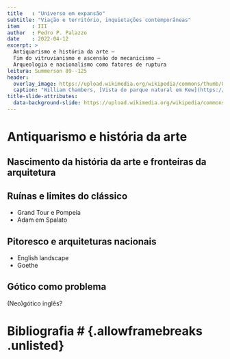 ```yaml
---
title   : "Universo em expansão"
subtitle: "Viação e território, inquietações contemporâneas"
item    : III
author  : Pedro P. Palazzo
date    : 2022-04-12
excerpt: >
  Antiquarismo e história da arte –
  Fim do vitruvianismo e ascensão do mecanicismo –
  Arqueologia e nacionalismo como fatores de ruptura
leitura: Summerson 89--125
header:
  overlay_image: https://upload.wikimedia.org/wikipedia/commons/thumb/8/89/View_of_the_Wilderness_at_Kew_MET_DP105027.jpg/2560px-View_of_the_Wilderness_at_Kew_MET_DP105027.jpg
  caption: "William Chambers, [Vista do parque natural em Kew](https://commons.wikimedia.org/wiki/File:View_of_the_Wilderness_at_Kew_MET_DP105027.jpg), 1763"
title-slide-attributes:
  data-background-slide: https://upload.wikimedia.org/wikipedia/commons/thumb/8/89/View_of_the_Wilderness_at_Kew_MET_DP105027.jpg/2560px-View_of_the_Wilderness_at_Kew_MET_DP105027.jpg
---
```


# Antiquarismo e história da arte #

## Nascimento da história da arte e fronteiras da arquitetura ##

## Ruínas e limites do clássico ##

- Grand Tour e Pompeia
- Adam em Spalato

## Pitoresco e arquiteturas nacionais ##

- English landscape
- Goethe

## Gótico como problema ##

(Neo)gótico inglês?

# Bibliografia # {.allowframebreaks .unlisted}

